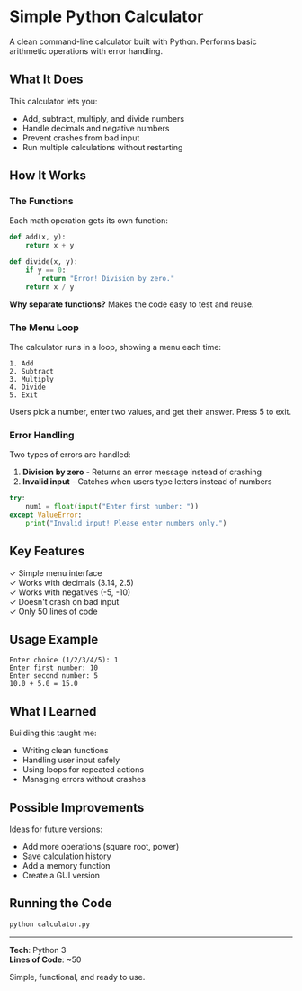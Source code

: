 # Simple Python Calculator

A clean command-line calculator built with Python. Performs basic arithmetic operations with error handling.

## What It Does

This calculator lets you:
- Add, subtract, multiply, and divide numbers
- Handle decimals and negative numbers
- Prevent crashes from bad input
- Run multiple calculations without restarting

## How It Works

### The Functions

Each math operation gets its own function:

```python
def add(x, y):
    return x + y

def divide(x, y):
    if y == 0:
        return "Error! Division by zero."
    return x / y
```

**Why separate functions?** Makes the code easy to test and reuse.

### The Menu Loop

The calculator runs in a loop, showing a menu each time:

```
1. Add
2. Subtract
3. Multiply
4. Divide
5. Exit
```

Users pick a number, enter two values, and get their answer. Press 5 to exit.

### Error Handling

Two types of errors are handled:
1. **Division by zero** - Returns an error message instead of crashing
2. **Invalid input** - Catches when users type letters instead of numbers

```python
try:
    num1 = float(input("Enter first number: "))
except ValueError:
    print("Invalid input! Please enter numbers only.")
```

## Key Features

✓ Simple menu interface  
✓ Works with decimals (3.14, 2.5)  
✓ Works with negatives (-5, -10)  
✓ Doesn't crash on bad input  
✓ Only 50 lines of code  

## Usage Example

```
Enter choice (1/2/3/4/5): 1
Enter first number: 10
Enter second number: 5
10.0 + 5.0 = 15.0
```

## What I Learned

Building this taught me:
- Writing clean functions
- Handling user input safely
- Using loops for repeated actions
- Managing errors without crashes

## Possible Improvements

Ideas for future versions:
- Add more operations (square root, power)
- Save calculation history
- Add a memory function
- Create a GUI version

## Running the Code

```bash
python calculator.py
```
---

**Tech**: Python 3  
**Lines of Code**: ~50  

Simple, functional, and ready to use.
